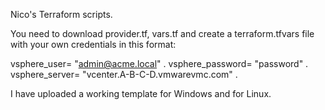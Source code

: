 Nico's Terraform scripts.

You need to download provider.tf, vars.tf and create a terraform.tfvars file with your own credentials in this format:

vsphere_user= "admin@acme.local" . 
vsphere_password= "password" . 
vsphere_server= "vcenter.A-B-C-D.vmwarevmc.com" . 

I have uploaded a working template for Windows and for Linux. 
